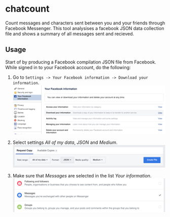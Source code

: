# chatcount
Count messages and characters sent between you and your friends through Facebook Messenger. This tool analysises a facebook JSON data collection file and shows a summary of all messages sent and recieved.

## Usage
Start of by producing a Facebook compilation JSON file from Facebook. While signed in to your Facebook account, do the following:

1. Go to `Settings -> Your Facebook information -> Download your information`.
![Step1](resources/1.png)

2. Select settings *All of my data*, *JSON* and *Medium*.
![Step2](resources/2.png)

3. Make sure that *Messages* are selected in the list *Your information*.
![Step3](resources/3.png)

